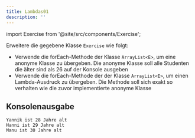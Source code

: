 ```yaml
---
title: Lambdas01
description: ''
---
```


import Exercise from '@site/src/components/Exercise';

Erweitere die gegebene Klasse `Exercise` wie folgt:

- Verwende die forEach-Methode der Klasse `ArrayList<E>`, um eine anonyme Klasse
  zu übergeben. Die anonyme Klasse soll alle Studenten die älter sind als 26 auf
  der Konsole ausgeben
- Verwende die forEach-Methode der der Klasse `ArrayList<E>`, um einen
  Lambda-Ausdruck zu übergeben. Die Methode soll sich exakt so verhalten wie die
  zuvor implementierte anonyme Klasse

## Konsolenausgabe

```console
Yannik ist 28 Jahre alt
Hanni ist 29 Jahre alt
Manu ist 30 Jahre alt
```

<Exercise pullRequest="67" branchSuffix="lambdas/01" />
